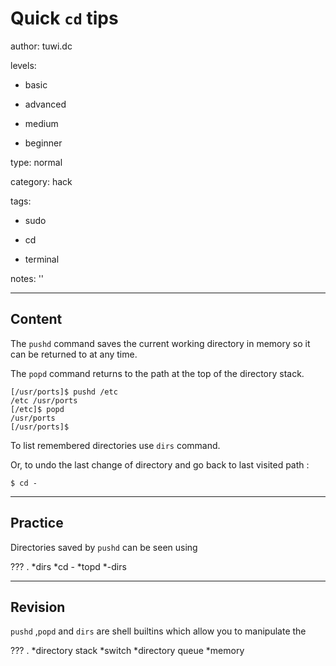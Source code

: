 # Quick `cd` tips
author: tuwi.dc

levels:

  - basic

  - advanced

  - medium

  - beginner

type: normal

category: hack

tags:

  - sudo

  - cd

  - terminal

notes: ''

---
## Content

The `pushd` command saves the current working directory in memory so it can be returned to at any time.

The `popd` command returns to the path at the top of the directory stack. 

```
[/usr/ports]$ pushd /etc 
/etc /usr/ports
[/etc]$ popd
/usr/ports
[/usr/ports]$
```
To list remembered directories use `dirs` command.

Or, to undo the last change of directory and go back to last visited path :
```
$ cd -
```

---
## Practice

Directories saved by `pushd` can be seen using 

??? .
*dirs
*cd -
*topd
*-dirs

---
## Revision

`pushd` ,`popd`  and `dirs` are shell builtins which allow you to manipulate the 

??? . 
*directory stack
*switch
*directory queue
*memory